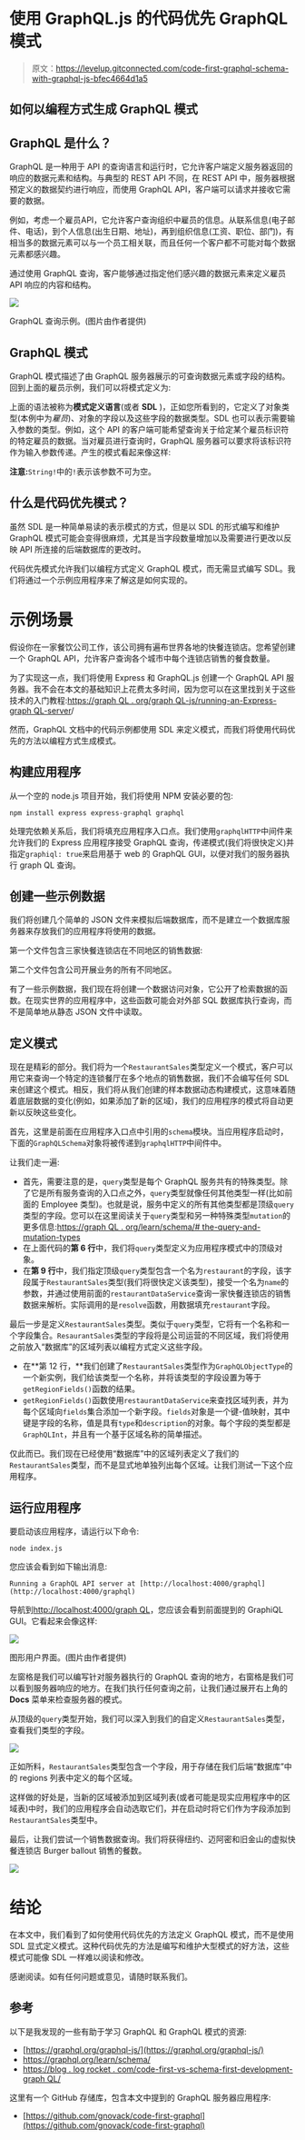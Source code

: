# 使用 GraphQL.js 的代码优先 GraphQL 模式

> 原文：<https://levelup.gitconnected.com/code-first-graphql-schema-with-graphql-js-bfec4664d1a5>

## 如何以编程方式生成 GraphQL 模式

## GraphQL 是什么？

GraphQL 是一种用于 API 的查询语言和运行时，它允许客户端定义服务器返回的响应的数据元素和结构。与典型的 REST API 不同，在 REST API 中，服务器根据预定义的数据契约进行响应，而使用 GraphQL API，客户端可以请求并接收它需要的数据。

例如，考虑一个雇员API，它允许客户查询组织中雇员的信息。从联系信息(电子邮件、电话)，到个人信息(出生日期、地址)，再到组织信息(工资、职位、部门)，有相当多的数据元素可以与一个员工相关联，而且任何一个客户都不可能对每个数据元素都感兴趣。

通过使用 GraphQL 查询，客户能够通过指定他们感兴趣的数据元素来定义雇员 API 响应的内容和结构。

![](img/18247f26dd3197b6b78037bc10ee43ac.png)

GraphQL 查询示例。(图片由作者提供)

## GraphQL 模式

GraphQL 模式描述了由 GraphQL 服务器展示的可查询数据元素或字段的结构。回到上面的雇员示例，我们可以将模式定义为:

上面的语法被称为**模式定义语言**(或者 **SDL** )，正如您所看到的，它定义了对象类型(本例中为*雇员*)、对象的字段以及这些字段的数据类型。SDL 也可以表示需要输入参数的类型。例如，这个 API 的客户端可能希望查询关于给定某个雇员标识符的特定雇员的数据。当对雇员进行查询时，GraphQL 服务器可以要求将该标识符作为输入参数传递。产生的模式看起来像这样:

**注意:**`String!`中的`!`表示该参数不可为空。

## 什么是代码优先模式？

虽然 SDL 是一种简单易读的表示模式的方式，但是以 SDL 的形式编写和维护 GraphQL 模式可能会变得很麻烦，尤其是当字段数量增加以及需要进行更改以反映 API 所连接的后端数据库的更改时。

代码优先模式允许我们以编程方式定义 GraphQL 模式，而无需显式编写 SDL。我们将通过一个示例应用程序来了解这是如何实现的。

# 示例场景

假设你在一家餐饮公司工作，该公司拥有遍布世界各地的快餐连锁店。您希望创建一个 GraphQL API，允许客户查询各个城市中每个连锁店销售的餐食数量。

为了实现这一点，我们将使用 Express 和 GraphQL.js 创建一个 GraphQL API 服务器。我不会在本文的基础知识上花费太多时间，因为您可以在这里找到关于这些技术的入门教程:[https://graph QL . org/graph QL-js/running-an-Express-graph QL-server](https://graphql.org/graphql-js/running-an-express-graphql-server/)/

然而，GraphQL 文档中的代码示例都使用 SDL 来定义模式，而我们将使用代码优先的方法以编程方式生成模式。

## 构建应用程序

从一个空的 node.js 项目开始，我们将使用 NPM 安装必要的包:

```
npm install express express-graphql graphql
```

处理完依赖关系后，我们将填充应用程序入口点。我们使用`graphqlHTTP`中间件来允许我们的 Express 应用程序接受 GraphQL 查询，传递模式(我们将很快定义)并指定`graphiql: true`来启用基于 web 的 GraphQL GUI，以便对我们的服务器执行 graph QL 查询。

## 创建一些示例数据

我们将创建几个简单的 JSON 文件来模拟后端数据库，而不是建立一个数据库服务器来存放我们的应用程序将使用的数据。

第一个文件包含三家快餐连锁店在不同地区的销售数据:

第二个文件包含公司开展业务的所有不同地区。

有了一些示例数据，我们现在将创建一个数据访问对象，它公开了检索数据的函数。在现实世界的应用程序中，这些函数可能会对外部 SQL 数据库执行查询，而不是简单地从静态 JSON 文件中读取。

## 定义模式

现在是精彩的部分。我们将为一个`RestaurantSales`类型定义一个模式，客户可以用它来查询一个特定的连锁餐厅在多个地点的销售数据，我们不会编写任何 SDL 来创建这个模式。相反，我们将从我们创建的样本数据动态构建模式，这意味着随着底层数据的变化(例如，如果添加了新的区域)，我们的应用程序的模式将自动更新以反映这些变化。

首先，这里是前面在应用程序入口点中引用的`schema`模块。当应用程序启动时，下面的`GraphQLSchema`对象将被传递到`graphqlHTTP`中间件中。

让我们走一遍:

*   首先，需要注意的是，`query`类型是每个 GraphQL 服务共有的特殊类型。除了它是所有服务查询的入口点之外，`query`类型就像任何其他类型一样(比如前面的 Employee 类型)。也就是说，服务中定义的所有其他类型都是顶级`query`类型的字段。您可以在这里阅读关于`query`类型和另一种特殊类型`mutation`的更多信息:[https://graph QL . org/learn/schema/# the-query-and-mutation-types](https://graphql.org/learn/schema/#the-query-and-mutation-types)
*   在上面代码的**第 6 行**中，我们将`query`类型定义为应用程序模式中的顶级对象。
*   在**第 9 行**中，我们指定顶级`query`类型包含一个名为`restaurant`的字段，该字段属于`RestaurantSales`类型(我们将很快定义该类型)，接受一个名为`name`的参数，并通过使用前面的`restaurantDataService`查询一家快餐连锁店的销售数据来解析。实际调用的是`resolve`函数，用数据填充`restaurant`字段。

最后一步是定义`RestaurantSales`类型。类似于`query`类型，它将有一个名称和一个字段集合。`ResaurantSales`类型的字段将是公司运营的不同区域，我们将使用之前放入“数据库”的区域列表以编程方式定义这些字段。

*   在**第 12 行，**我们创建了`RestaurantSales`类型作为`GraphQLObjectType`的一个新实例，我们给该类型一个名称，并将该类型的字段设置为等于`getRegionFields()`函数的结果。
*   `getRegionFields()`函数使用`restaurantDataService`来查找区域列表，并为每个区域向`fields`集合添加一个新字段。`fields`对象是一个键-值映射，其中键是字段的名称，值是具有`type`和`description`的对象。每个字段的类型都是`GraphQLInt`，并且有一个基于区域名称的简单描述。

仅此而已。我们现在已经使用“数据库”中的区域列表定义了我们的`RestaurantSales`类型，而不是显式地单独列出每个区域。让我们测试一下这个应用程序。

## 运行应用程序

要启动该应用程序，请运行以下命令:

```
node index.js
```

您应该会看到如下输出消息:

```
Running a GraphQL API server at [http://localhost:4000/graphql](http://localhost:4000/graphql)
```

导航到[http://localhost:4000/graph QL](http://localhost:4000/graphql)，您应该会看到前面提到的 GraphiQL GUI。它看起来会像这样:

![](img/fb5e4e2d6fdcad1aaa4e91cff9f69d7f.png)

图形用户界面。(图片由作者提供)

左窗格是我们可以编写针对服务器执行的 GraphQL 查询的地方，右窗格是我们可以看到服务器响应的地方。在我们执行任何查询之前，让我们通过展开右上角的 **Docs** 菜单来检查服务器的模式。

从顶级的`query`类型开始，我们可以深入到我们的自定义`RestaurantSales`类型，查看我们类型的字段。

![](img/6b5d3693a5317d0dc688c67946865769.png)

正如所料，`RestaurantSales`类型包含一个字段，用于存储在我们后端“数据库”中的 regions 列表中定义的每个区域。

这样做的好处是，当新的区域被添加到区域列表(或者可能是现实应用程序中的区域表)中时，我们的应用程序会自动选取它们，并在启动时将它们作为字段添加到`RestaurantSales`类型中。

最后，让我们尝试一个销售数据查询。我们将获得纽约、迈阿密和旧金山的虚拟快餐连锁店 Burger ballout 销售的餐数。

![](img/5ec8d60c2fb2621b656241e9b5cdca0a.png)

# 结论

在本文中，我们看到了如何使用代码优先的方法定义 GraphQL 模式，而不是使用 SDL 显式定义模式。这种代码优先的方法是编写和维护大型模式的好方法，这些模式可能像 SDL 一样难以阅读和修改。

感谢阅读。如有任何问题或意见，请随时联系我们。

## 参考

以下是我发现的一些有助于学习 GraphQL 和 GraphQL 模式的资源:

*   [https://graphql.org/graphql-js/](https://graphql.org/graphql-js/)
*   https://graphql.org/learn/schema/
*   [https://blog . log rocket . com/code-first-vs-schema-first-development-graph QL/](https://blog.logrocket.com/code-first-vs-schema-first-development-graphql/)

这里有一个 GitHub 存储库，包含本文中提到的 GraphQL 服务器应用程序:

*   [https://github.com/gnovack/code-first-graphql](https://github.com/gnovack/code-first-graphql)